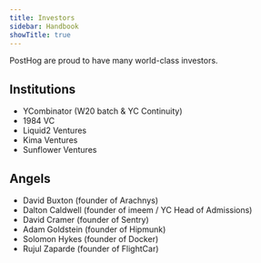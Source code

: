 ```yaml
---
title: Investors
sidebar: Handbook
showTitle: true
---
```

PostHog are proud to have many world-class investors.

## Institutions

* YCombinator (W20 batch & YC Continuity)
* 1984 VC
* Liquid2 Ventures
* Kima Ventures
* Sunflower Ventures

## Angels

* David Buxton (founder of Arachnys)
* Dalton Caldwell (founder of imeem / YC Head of Admissions)
* David Cramer (founder of Sentry)
* Adam Goldstein (founder of Hipmunk)
* Solomon Hykes (founder of Docker)
* Rujul Zaparde (founder of FlightCar)
